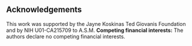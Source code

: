 ## Acknowledgements

This work was supported by the Jayne Koskinas Ted Giovanis Foundation and by NIH U01-CA215709 to A.S.M. **Competing financial interests:** The authors declare no competing financial interests.

